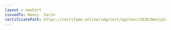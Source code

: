 ```yaml
--- 
layout : newCert 
issuedTo: Nancy  Sarin 
certificatePath: https://certifyme.online/img/cert/agilencr2020/NancySarin_7c143.png
--- 
```

